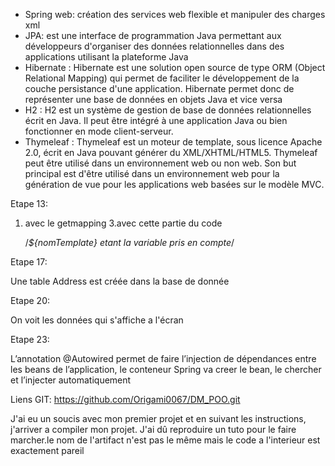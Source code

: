  - Spring web: création des services web flexible et manipuler  des charges xml
 - JPA: est une interface de programmation Java permettant aux développeurs d'organiser des données relationnelles dans des applications utilisant la plateforme Java
 - Hibernate : Hibernate est une solution open source de type ORM (Object Relational Mapping) qui permet de faciliter le développement de la couche persistance d'une application. Hibernate permet donc de représenter une base de données en objets Java et vice versa
 - H2 :  H2 est un système de gestion de base de données relationnelles écrit en Java. Il peut être intégré à une application Java ou bien fonctionner en mode client-serveur. 
 - Thymeleaf : Thymeleaf est un moteur de template, sous licence Apache 2.0, écrit en Java pouvant générer du XML/XHTML/HTML5. Thymeleaf peut être utilisé dans un environnement web ou non web. Son but principal est d'être utilisé dans un environnement web pour la génération de vue pour les applications web basées sur le modèle MVC.

Etape 13:

1. avec le getmapping
3.avec cette partie du code <p th:text="'bonjour, ' + ${nomTemplate} + '!' "/> /*${nomTemplate} etant la variable pris en compte*/

Etape 17:

Une table Address est créée dans la base de donnée

Etape 20:

On voit les données qui s'affiche a l'écran

Etape 23:

L’annotation @Autowired permet de faire l’injection de dépendances entre les beans de l’application, le conteneur Spring va creer le bean, le chercher et l’injecter automatiquement

Liens GIT: https://github.com/Origami0067/DM_POO.git

J'ai eu un soucis avec mon premier projet et en suivant les instructions, j'arriver a compiler mon projet. J'ai dû reproduire un tuto pour le faire marcher.le nom de l'artifact n'est pas le même mais le code a l'interieur est exactement pareil
